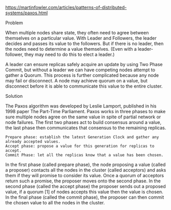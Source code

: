 https://martinfowler.com/articles/patterns-of-distributed-systems/paxos.html


Problem

When multiple nodes share state, they often need to agree between themselves on a particular value. With Leader and Followers, the leader decides and passes its value to the followers. But if there is no leader, then the nodes need to determine a value themselves. (Even with a leader-follower, they may need to do this to elect a leader.)

A leader can ensure replicas safely acquire an update by using Two Phase Commit, but without a leader we can have competing nodes attempt to gather a Quorum. This process is further complicated because any node may fail or disconnect. A node may achieve quorum on a value, but disconnect before it is able to communicate this value to the entire cluster.

Solution

The Paxos algorithm was developed by Leslie Lamport, published in his 1998 paper The Part-Time Parliament. Paxos works in three phases to make sure multiple nodes agree on the same value in spite of partial network or node failures. The first two phases act to build consensus around a value, the last phase then communicates that consensus to the remaining replicas.

    Prepare phase: establish the latest Generation Clock and gather any already accepted values.
    Accept phase: propose a value for this generation for replicas to accept.
    Commit Phase: let all the replicas know that a value has been chosen.

In the first phase (called prepare phase), the node proposing a value (called a proposer) contacts all the nodes in the cluster (called acceptors) and asks them if they will promise to consider its value. Once a quorum of acceptors return such a promise, the proposer moves onto the second phase. In the second phase (called the accept phase) the proposer sends out a proposed value, if a quorum [1] of nodes accepts this value then the value is chosen. In the final phase (called the commit phase), the proposer can then commit the chosen value to all the nodes in the cluster.